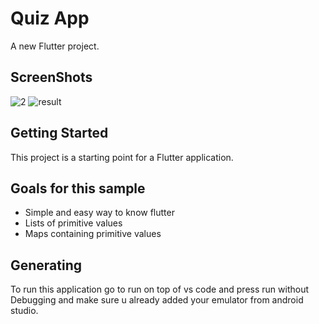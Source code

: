 # Quiz App

A new Flutter project.
## ScreenShots

![2](https://user-images.githubusercontent.com/58563524/2.png)
![result](https://user-images.githubusercontent.com/58563524/result.png)

## Getting Started

This project is a starting point for a Flutter application.

## Goals for this sample


  * Simple and easy way to know flutter
  * Lists of primitive values
  * Maps containing primitive values


## Generating
To run this application go to run on top of vs code and press run without Debugging and make sure u already added your emulator from android studio.

